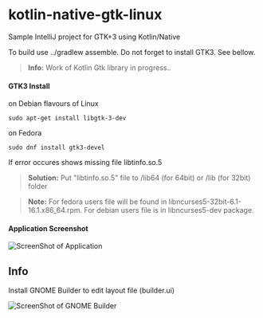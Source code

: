 # kotlin-native-gtk-linux
Sample IntelliJ project for GTK+3 using Kotlin/Native

To build use ../gradlew assemble. Do not forget to install GTK3. See bellow.

> **Info:** Work of Kotlin Gtk library in progress..

#### GTK3 Install

on Debian flavours of Linux

    sudo apt-get install libgtk-3-dev

on Fedora

    sudo dnf install gtk3-devel


If error occures shows missing file libtinfo.so.5

> **Solution:** Put "libtinfo.so.5" file to /lib64 (for 64bit) or /lib (for 32bit) folder

> **Note:** For fedora users file will be found in libncurses5-32bit-6.1-16.1.x86_64.rpm. For debian users file is in libncurses5-dev package.

#### Application Screenshot

![ScreenShot of Application](https://raw.githubusercontent.com/kavanmevada/kotlin-native-gtk-linux/master/application-screenshot.png)


## Info

Install GNOME Builder to edit layout file (builder.ui)

![ScreenShot of GNOME Builder](https://raw.githubusercontent.com/kavanmevada/kotlin-native-gtk-linux/master/builder-screenshot.png)

